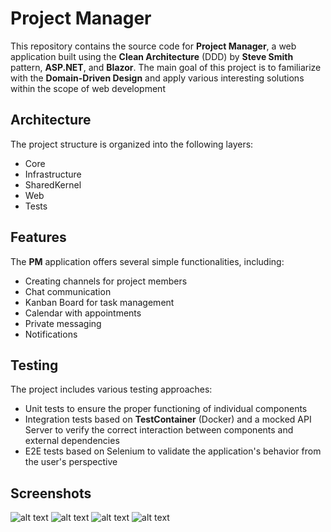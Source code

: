 # Project Manager

This repository contains the source code for **Project Manager**, a web application built using the **Clean Architecture** (DDD) by **Steve Smith** pattern, **ASP.NET**, and **Blazor**.
The main goal of this project is to familiarize with the **Domain-Driven Design** and apply various interesting solutions within the scope of web development


## Architecture

The project structure is organized into the following layers:
- Core
- Infrastructure
- SharedKernel
- Web
- Tests

## Features
The **PM** application offers several simple functionalities, including:

- Creating channels for project members
- Chat communication
- Kanban Board for task management
- Calendar with appointments
- Private messaging
- Notifications

## Testing
The project includes various testing approaches:

- Unit tests to ensure the proper functioning of individual components
- Integration tests based on **TestContainer** (Docker) and a mocked API Server to verify the correct interaction between components and external dependencies
- E2E tests based on Selenium to validate the application's behavior from the user's perspective

## Screenshots

![alt text](https://imgur.com/qWl4hvB.jpg)
![alt text](https://imgur.com/0j76Xbs.jpg)
![alt text](https://imgur.com/oeoJJZC.jpg)
![alt text](https://imgur.com/Avo6NFQ.jpg)